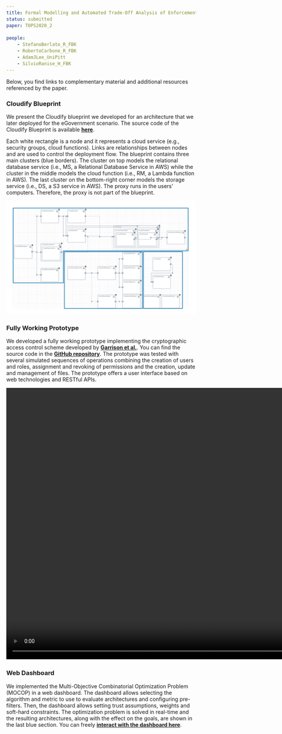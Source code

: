 ```yaml
---
title: Formal Modelling and Automated Trade-Off Analysis of Enforcement Architectures for Cryptographic Access Control in the Cloud
status: submitted
paper: TOPS2020_2

people:
    - StefanoBerlato_R_FBK
    - RobertoCarbone_R_FBK
    - AdamJLee_UniPitt
    - SilvioRanise_H_FBK
---
```



Below, you find links to complementary material and additional resources referenced by the paper.



### Cloudify Blueprint

We present the Cloudify blueprint we developed for an architecture that we later deployed for the eGovernment scenario. The source code of the Cloudify Blueprint is available [**here**](assets/TOPS2020_2/blueprint.yaml).

Each white rectangle is a node and it represents a cloud service (e.g., security groups, cloud functions). Links are relationships between nodes and are used to control the deployment flow. The blueprint contains three main clusters (blue borders). The cluster on top models the relational database service (i.e., MS, a Relational Database Service in AWS) while the cluster in the middle models the cloud function (i.e., RM, a Lambda function in AWS). The last cluster on the bottom-right corner models the storage service (i.e., DS, a S3 service in AWS). The proxy runs in the users' computers. Therefore, the proxy is not part of the blueprint.

![Cloudify Blueprint](assets/TOPS2020_2/blueprint.png)



### Fully Working Prototype

We developed a fully working prototype implementing the cryptographic access control scheme developed by [**Garrison et al.**](https://arxiv.org/pdf/1602.09069). You can find the source code in the [**GitHub repository**](https://github.com/stfbk/CryptoAC). The prototype was tested with several simulated sequences of operations combining the creation of users and roles, assignment and revoking of permissions and the creation, update and management of files. The prototype offers a user interface based on web technologies and RESTful APIs.

<video width="1280" height="720" controls>
    <source src="assets/TOPS2020_2/prototype.mp4" type="video/mp4">
    Your browser does not support the video tag.
</video>    
<br />

### Web Dashboard

We implemented the Multi-Objective Combinatorial Optimization Problem (MOCOP) in a web dashboard. The dashboard allows selecting the  algorithm and metric to use to evaluate architectures and configuring pre-filters. Then, the dashboard allows setting trust assumptions, weights and soft-hard constraints. The optimization problem is solved in real-time and the resulting architectures, along with the effect on the goals, are shown in the last blue section. You can freely [**interact with the dashboard here**](assets/TOPS2020_2/dashboard.html).